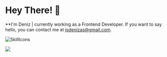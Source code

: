 # Hey There! 👋
**I'm Deniz | currently working as a Frontend Developer. If you want to say hello, you can contact me at jsdenizas@gmail.com.

![SkillIcons](https://skillicons.dev/icons?i=js,html,css,sass,bootstrap,stackoverflow,postman,vscode,vue,vite,firebase)


<a href="http://www.github.com/Denizaslantatar"><img src="https://github-readme-streak-stats.herokuapp.com/?user=Denizaslantatar&stroke=ffffff&background=22272e&ring=0891b2&fire=0891b2&currStreakNum=ffffff&currStreakLabel=0891b2&sideNums=ffffff&sideLabels=ffffff&dates=ffffff&hide_border=true" /></a>
